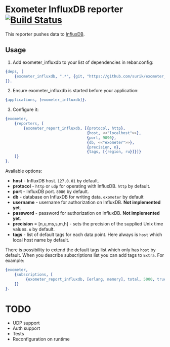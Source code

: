 # Exometer InfluxDB reporter [![Build Status](https://travis-ci.org/surik/exometer_influxdb.svg)](https://travis-ci.org/surik/exometer_influxdb)

This reporter pushes data to [InfluxDB](https://influxdb.com/index.html).

## Usage

1. Add exometer_influxdb to your list of dependencies in rebar.config:

```erlang
{deps, [
    {exometer_influxdb, ".*", {git, "https://github.com/surik/exometer_influxdb.git", "master"}}
]}.
```

2. Ensure exometer_influxdb is started before your application:

```erlang
{applications, [exometer_influxdb]}.
```

3. Configure it:

```erlang
{exometer, 
    {reporters, [
        {exometer_report_influxdb, [{protocol, http}, 
                                    {host, <<"localhost">>},
                                    {port, 9090},
                                    {db, <<"exometer">>},
                                    {precision, n},
                                    {tags, [{region, ru}]}]}
    ]}
}.
```

Available options:

* __host__ - InfluxDB host. `127.0.01` by default.
* __protocol__ - `http` or `udp` for operating with InfluxDB. `http` by default.
* __port__ - InfluxDB port. `8086` by default.
* __db__ - database on InfluxDB for writing data. `exometer` by default
* __username__ - username for authorization on InfluxDB. __Not implemented yet__.
* __password__ - password for authorization on InfluxDB. __Not implemented yet__.
* __precision__ = [n,u,ms,s,m,h] - sets the precision of the supplied Unix time values. `u` by default.
* __tags__ - list of default tags for each data point. Here always is `host` which local host name by default. 

There is possibility to extend the default tags list which only has `host` by default. 
When you describe subscriptions list you can add tags to `Extra`. For example:

```erlang
{exometer, 
    {subscriptions, [
         {exometer_report_influxdb, [erlang, memory], total, 5000, true, [{tag, <<"value">>}]},
    ]}
}.

```

# TODO

* UDP support
* Auth support
* Tests 
* Reconfiguration on runtime
